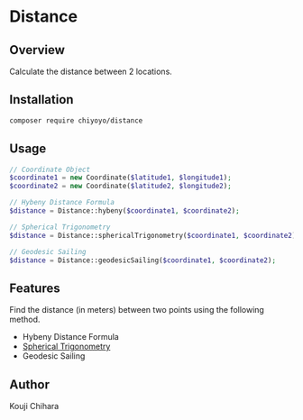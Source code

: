 # Distance

## Overview

Calculate the distance between 2 locations.

## Installation

```bash
composer require chiyoyo/distance
```

## Usage

```php
// Coordinate Object
$coordinate1 = new Coordinate($latitude1, $longitude1);
$coordinate2 = new Coordinate($latitude2, $longitude2);

// Hybeny Distance Formula
$distance = Distance::hybeny($coordinate1, $coordinate2);

// Spherical Trigonometry
$distance = Distance::sphericalTrigonometry($coordinate1, $coordinate2);

// Geodesic Sailing
$distance = Distance::geodesicSailing($coordinate1, $coordinate2);
```

## Features

Find the distance (in meters) between two points using the following method.

- Hybeny Distance Formula
- [Spherical Trigonometry](https://en.wikipedia.org/wiki/Spherical_trigonometry)
- Geodesic Sailing

## Author

Kouji Chihara

